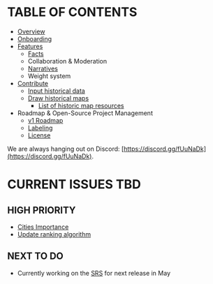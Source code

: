 # TABLE OF CONTENTS

- [Overview](project/overview.md)
- [Onboarding](project/onboarding.md)
- [Features](project/features.md)
  - [Facts](project/facts.md)
  - Collaboration & Moderation
  - [Narratives](project/narratives.md)
  - Weight system
- [Contribute](./contribute/index.md)
  - [Input historical data](./contribute/input_historical_data.md)
  - [Draw historical maps](./contribute/draw_historical_maps.md)
    - [List of historic map resources](https://docs.google.com/document/d/16VRnTbky9e9FsBZ9H9JlnpvoaQQbquDte8APCQQ8cS8/edit)
- Roadmap & Open-Source Project Management
  - [v1 Roadmap](./project/v1_roadmap.md)
  - [Labeling](./project/labeling.md)
  - [License](./project/licenses.md)

We are always hanging out on Discord: [https://discord.gg/fUuNaDk](https://discord.gg/fUuNaDk).

# CURRENT ISSUES TBD

## HIGH PRIORITY

- [Cities Importance](https://github.com/chronhq/backend/issues/78)
- [Update ranking algorithm](https://github.com/chronhq/backend/issues/77)


## NEXT TO DO

- Currently working on the [SRS](https://docs.google.com/document/d/1QD5cMUbXbKhfGCPTBmvsHfig-xKwDsCRXfIeW42jVzM/edit?usp=sharing) for next release in May
